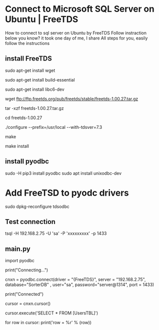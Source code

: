 # Connect to Microsoft SQL Server on Ubuntu | FreeTDS
How to connect to sql server on Ubuntu by FreeTDS
Follow instraction below
you know? it took one day of me, I share All steps for you, easily follow the instructions

## install FreeTDS

sudo apt-get install wget

sudo apt-get install build-essential

sudo apt-get install libc6-dev

wget ftp://ftp.freetds.org/pub/freetds/stable/freetds-1.00.27.tar.gz

tar -xzf freetds-1.00.27.tar.gz

cd freetds-1.00.27

./configure --prefix=/usr/local --with-tdsver=7.3

make

make install

## install pyodbc
sudo -H pip3 install pyodbc
sudo apt install unixodbc-dev

# Add FreeTSD to pyodc drivers
sudo dpkg-reconfigure tdsodbc

## Test connection

tsql -H 192.168.2.75 -U 'sa' -P 'xxxxxxxxx' -p 1433

## main.py

import pyodbc

print("Connecting...")

cnxn = pyodbc.connect(driver = "{FreeTDS}", server = "192.168.2.75", database="SorterDB" , user="sa", password="server@1314", port = 1433)

print("Connected")

cursor = cnxn.cursor()

cursor.execute('SELECT * FROM [UsersTBL]')

for row in cursor:
    print('row = %r' % (row))


